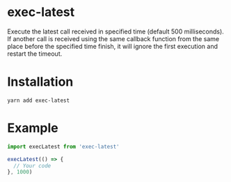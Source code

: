 # exec-latest
Execute the latest call received in specified time (default 500 milliseconds). If another call is received using the same callback function from the same place before the specified time finish, it will ignore the first execution and restart the timeout.


# Installation
```
yarn add exec-latest
```


# Example

```js
import execLatest from 'exec-latest'

execLatest(() => {
  // Your code
}, 1000)
```